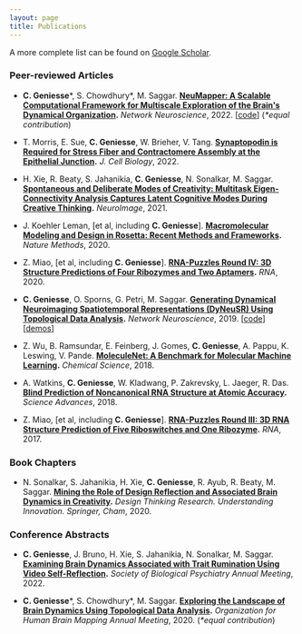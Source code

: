 ```yaml
---
layout: page
title: Publications
---
```


A more complete list can be found on [Google Scholar](https://scholar.google.com/citations?user=S5lu_LAAAAAJ).



### Peer-reviewed Articles

- **C. Geniesse**\*, S. Chowdhury\*, M. Saggar. **[NeuMapper: A Scalable Computational Framework for Multiscale Exploration of the Brain's Dynamical Organization](https://doi.org/10.1162/netn_a_00229).** *Network Neuroscience*, 2022. [[code](https://braindynamicslab.github.io/neumapper)] (*\*equal contribution*) 

- T. Morris, E. Sue, **C. Geniesse**, W. Brieher, V. Tang. **[Synaptopodin is Required for Stress Fiber and Contractomere Assembly at the Epithelial Junction](https://doi.org/10.1083/jcb.202011162).** *J. Cell Biology*, 2022.

- H. Xie, R. Beaty, S. Jahanikia, **C. Geniesse**, N. Sonalkar, M. Saggar. **[Spontaneous and Deliberate Modes of Creativity: Multitask Eigen-Connectivity Analysis Captures Latent Cognitive Modes During Creative Thinking](https://doi.org/10.1016/j.neuroimage.2021.118531).** *NeuroImage*, 2021.

- J. Koehler Leman, \[et al, including **C. Geniesse**\]. **[Macromolecular Modeling and Design in Rosetta: Recent Methods and Frameworks](https://doi.org/10.1038/s41592-020-0848-2).** *Nature Methods*, 2020.

- Z. Miao, \[et al, including **C. Geniesse**\]. **[RNA-Puzzles Round IV: 3D Structure Predictions of Four Ribozymes and Two Aptamers](https://doi.org/10.1261/rna.075341.120).** *RNA*, 2020.

- **C. Geniesse**, O. Sporns, G. Petri, M. Saggar. **[Generating Dynamical Neuroimaging Spatiotemporal Representations (DyNeuSR) Using Topological Data Analysis](https://doi.org/10.1162/netn_a_00093).** *Network Neuroscience*, 2019. [[code](https://braindynamicslab.github.io/dyneusr)] [[demos](https://braindynamicslab.github.io/dyneusr/demo/)]

- Z. Wu, B. Ramsundar, E. Feinberg, J. Gomes, **C. Geniesse**, A. Pappu, K. Leswing, V. Pande. **[MoleculeNet: A Benchmark for Molecular Machine Learning](https://doi.org/10.1039/C7SC02664A).** *Chemical Science*, 2018.

- A. Watkins, **C. Geniesse**, W. Kladwang, P. Zakrevsky, L. Jaeger, R. Das. **[Blind Prediction of Noncanonical RNA Structure at Atomic Accuracy](https://doi.org/10.1126/sciadv.aar5316).** *Science Advances*, 2018.

- Z. Miao, \[et al, including **C. Geniesse**\]. **[RNA-Puzzles Round III: 3D RNA Structure Prediction of Five Riboswitches and One Ribozyme](https://doi.org/10.1261/rna.060368.116).** *RNA*, 2017. 




### Book Chapters

- N. Sonalkar, S. Jahanikia, H. Xie, **C. Geniesse**, R. Ayub, R. Beaty, M. Saggar. **[Mining the Role of Design Reflection and Associated Brain Dynamics in Creativity](https://doi.org/10.1007/978-3-030-28960-7_10).** *Design Thinking Research. Understanding Innovation. Springer, Cham*, 2020.



### Conference Abstracts

- **C. Geniesse**, J. Bruno, H. Xie, S. Jahanikia, N. Sonalkar, M. Saggar. **[Examining Brain Dynamics Associated with Trait Rumination Using Video Self-Reflection](https://github.com/calebgeniesse/calebgeniesse.github.io/blob/master/public/posters/Geniesse-2022-SOBP.pdf).** *Society of Biological Psychiatry Annual Meeting*, 2022.

- **C. Geniesse**\*, S. Chowdhury\*, M. Saggar. **[Exploring the Landscape of Brain Dynamics Using Topological Data Analysis](https://github.com/calebgeniesse/calebgeniesse.github.io/blob/master/public/posters/Geniesse-Chowdhury-2020-OHBM.pdf).** *Organization for Human Brain Mapping Annual Meeting*, 2020. (*\*equal contribution*) 
